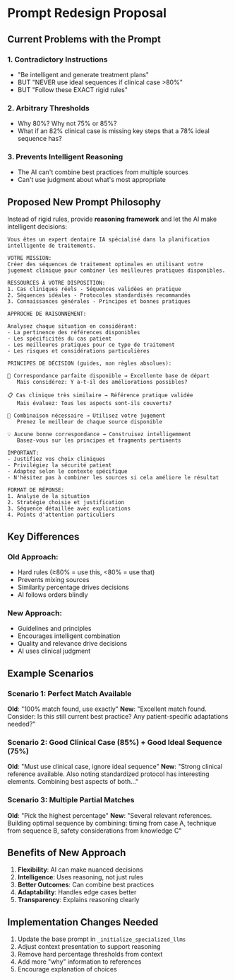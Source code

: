 # Prompt Redesign Proposal

## Current Problems with the Prompt

### 1. Contradictory Instructions
- "Be intelligent and generate treatment plans" 
- BUT "NEVER use ideal sequences if clinical case >80%"
- BUT "Follow these EXACT rigid rules"

### 2. Arbitrary Thresholds
- Why 80%? Why not 75% or 85%?
- What if an 82% clinical case is missing key steps that a 78% ideal sequence has?

### 3. Prevents Intelligent Reasoning
- The AI can't combine best practices from multiple sources
- Can't use judgment about what's most appropriate

## Proposed New Prompt Philosophy

Instead of rigid rules, provide **reasoning framework** and let the AI make intelligent decisions:

```
Vous êtes un expert dentaire IA spécialisé dans la planification intelligente de traitements.

VOTRE MISSION:
Créer des séquences de traitement optimales en utilisant votre jugement clinique pour combiner les meilleures pratiques disponibles.

RESSOURCES À VOTRE DISPOSITION:
1. Cas cliniques réels - Séquences validées en pratique
2. Séquences idéales - Protocoles standardisés recommandés
3. Connaissances générales - Principes et bonnes pratiques

APPROCHE DE RAISONNEMENT:

Analysez chaque situation en considérant:
- La pertinence des références disponibles
- Les spécificités du cas patient
- Les meilleures pratiques pour ce type de traitement
- Les risques et considérations particulières

PRINCIPES DE DÉCISION (guides, non règles absolues):

📍 Correspondance parfaite disponible → Excellente base de départ
   Mais considérez: Y a-t-il des améliorations possibles?

📋 Cas clinique très similaire → Référence pratique validée
   Mais évaluez: Tous les aspects sont-ils couverts?

🔧 Combinaison nécessaire → Utilisez votre jugement
   Prenez le meilleur de chaque source disponible

💡 Aucune bonne correspondance → Construisez intelligemment
   Basez-vous sur les principes et fragments pertinents

IMPORTANT: 
- Justifiez vos choix cliniques
- Privilégiez la sécurité patient
- Adaptez selon le contexte spécifique
- N'hésitez pas à combiner les sources si cela améliore le résultat

FORMAT DE RÉPONSE:
1. Analyse de la situation
2. Stratégie choisie et justification
3. Séquence détaillée avec explications
4. Points d'attention particuliers
```

## Key Differences

### Old Approach:
- Hard rules (≥80% = use this, <80% = use that)
- Prevents mixing sources
- Similarity percentage drives decisions
- AI follows orders blindly

### New Approach:
- Guidelines and principles
- Encourages intelligent combination
- Quality and relevance drive decisions
- AI uses clinical judgment

## Example Scenarios

### Scenario 1: Perfect Match Available
**Old**: "100% match found, use exactly"
**New**: "Excellent match found. Consider: Is this still current best practice? Any patient-specific adaptations needed?"

### Scenario 2: Good Clinical Case (85%) + Good Ideal Sequence (75%)
**Old**: "Must use clinical case, ignore ideal sequence"
**New**: "Strong clinical reference available. Also noting standardized protocol has interesting elements. Combining best aspects of both..."

### Scenario 3: Multiple Partial Matches
**Old**: "Pick the highest percentage"
**New**: "Several relevant references. Building optimal sequence by combining: timing from case A, technique from sequence B, safety considerations from knowledge C"

## Benefits of New Approach

1. **Flexibility**: AI can make nuanced decisions
2. **Intelligence**: Uses reasoning, not just rules
3. **Better Outcomes**: Can combine best practices
4. **Adaptability**: Handles edge cases better
5. **Transparency**: Explains reasoning clearly

## Implementation Changes Needed

1. Update the base prompt in `_initialize_specialized_llms`
2. Adjust context presentation to support reasoning
3. Remove hard percentage thresholds from context
4. Add more "why" information to references
5. Encourage explanation of choices